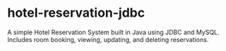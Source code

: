 # hotel-reservation-jdbc
A simple Hotel Reservation System built in Java using JDBC and MySQL. Includes room booking, viewing, updating, and deleting reservations.
